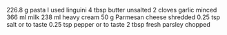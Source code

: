 226.8 g pasta I used linguini
4 tbsp butter unsalted
2 cloves garlic minced 
366 ml milk
238 ml heavy cream
50 g Parmesan cheese shredded
0.25 tsp salt or to taste
0.25 tsp pepper or to taste
2 tbsp fresh parsley chopped
